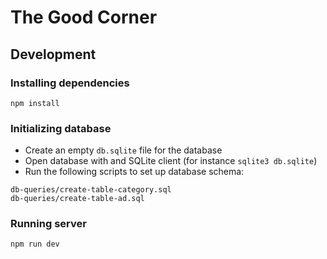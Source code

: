 # The Good Corner

## Development

### Installing dependencies

```
npm install
```

### Initializing database

- Create an empty `db.sqlite` file for the database
- Open database with and SQLite client (for instance `sqlite3 db.sqlite`)
- Run the following scripts to set up database schema:

```
db-queries/create-table-category.sql
db-queries/create-table-ad.sql
```

### Running server

```
npm run dev
```
